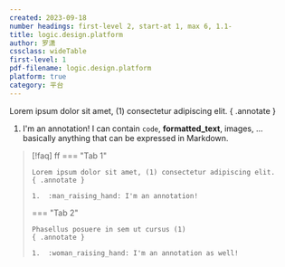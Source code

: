 ```yaml
---
created: 2023-09-18
number headings: first-level 2, start-at 1, max 6, 1.1-
title: logic.design.platform
author: 罗潇
cssclass: wideTable
first-level: 1
pdf-filename: logic.design.platform
platform: true
category: 平台
---
```


Lorem ipsum dolor sit amet, (1) consectetur adipiscing elit. 
{ .annotate }

1. I'm an annotation! I can contain `code`, __formatted_text__, images, ... basically anything that can be expressed in Markdown.

> [!faq] ff
> === "Tab 1"
> 
>     Lorem ipsum dolor sit amet, (1) consectetur adipiscing elit.
>     { .annotate }
> 
>     1.  :man_raising_hand: I'm an annotation!
> 
> === "Tab 2"
> 
>     Phasellus posuere in sem ut cursus (1)
>     { .annotate }
> 
>     1.  :woman_raising_hand: I'm an annotation as well!

